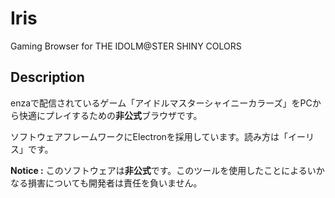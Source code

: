 # Iris
Gaming Browser for THE IDOLM@STER SHINY COLORS

## Description
enzaで配信されているゲーム「アイドルマスターシャイニーカラーズ」をPCから快適にプレイするための**非公式**ブラウザです。

ソフトウェアフレームワークにElectronを採用しています。読み方は「イーリス」です。

**Notice :** このソフトウェアは**非公式**です。このツールを使用したことによるいかなる損害についても開発者は責任を負いません。